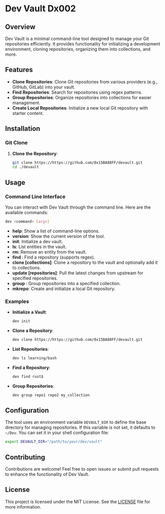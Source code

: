 # Dev Vault Dx002

## Overview

Dev Vault is a minimal command-line tool designed to manage your Git repositories efficiently. It provides functionality for initializing a development environment, cloning repositories, organizing them into collections, and more.

## Features

- **Clone Repositories**: Clone Git repositories from various providers (e.g., GitHub, GitLab) into your vault.
- **Find Repositories**: Search for repositories using regex patterns.
- **Group Repositories**: Organize repositories into collections for easier management.
- **Create Local Repositories**: Initialize a new local Git repository with starter content.

## Installation

### Git Clone

1. **Clone the Repository**:
   ```bash
   git clone https://https://github.com/0x15BA88FF/devault.git
   cd ./devault
   ```

## Usage

### Command Line Interface

You can interact with Dev Vault through the command line. Here are the available commands:

```bash
dev <command> [args]
```

- **help**: Show a list of command-line options.
- **version**: Show the current version of the tool.
- **init**: Initialize a dev vault.
- **ls**: List entities in the vault.
- **rm**: Remove an entity from the vault.
- **find <query>**: Find a repository (supports regex).
- **clone <repo-url> [collections]**: Clone a repository to the vault and optionally add it to collections.
- **update [repositories]**: Pull the latest changes from upstream for specified repositories.
- **group <repositories> <collection>**: Group repositories into a specified collection.
- **mkrepo**: Create and initialize a local Git repository.

### Examples

- **Initialize a Vault**:
  ```bash
  dev init
  ```

- **Clone a Repository**:
  ```bash
  dev clone https://https://github.com/0x15BA88FF/devault.git
  ```

- **List Repositories**:
  ```bash
  dev ls learning/bash
  ```

- **Find a Repository**:
  ```bash
  dev find rust$
  ```

- **Group Repositories**:
  ```bash
  dev group repo1 repo2 my_collection
  ```

## Configuration

The tool uses an environment variable `DEVAULT_DIR` to define the base directory for managing repositories. If this variable is not set, it defaults to `~/Dev`. You can set it in your shell configuration file:

```bash
export DEVAULT_DIR="/path/to/your/dev/vault"
```

## Contributing

Contributions are welcome! Feel free to open issues or submit pull requests to enhance the functionality of Dev Vault.

## License

This project is licensed under the MIT License. See the [LICENSE](LICENSE) file for more information.